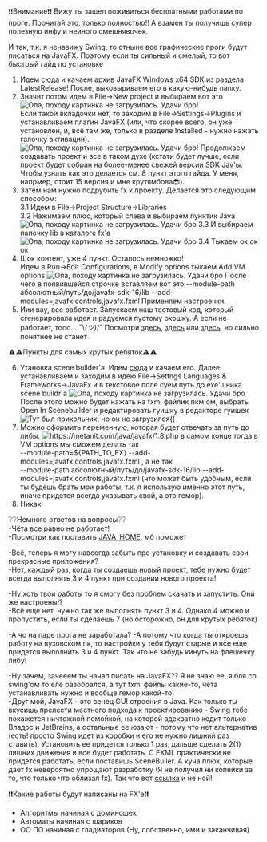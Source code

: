 ❗❗Внимание❗❗  Вижу ты зашел поживиться бесплатными работами по проге. Прочитай это, только полностью!! А взамен ты получишь супер полезную инфу и неиного смешнявочек.  
  
И так, т.к. я ненавижу Swing, то отныне все графические проги будут писаться на JavaFX. Поэтому если ты сильный и смелый, то вот быстрый гайд по установке
1) Идем [cюда](https://gluonhq.com/products/javafx/) и качаем архив JavaFX Windows x64 SDK из раздела LatestRelease! После, выковыриваем его в какую-нибудь папку.
2) Значит потом идем в File->New project и выбираем вот это
![Опа, походу картинка не загрузилась. Удачи бро!](https://sun9-66.userapi.com/impg/6bEz1OHn2TL7w5E-RkJD_fIv83T-B2RjIoKMGg/JIXuRIdNG5g.jpg?size=708x525&quality=96&sign=592d1f2eed5e0e2eb5f5ae30334995d4&type=album)  
Если такой вкладочки нет, то заходим в File->Settings->Plugins и устанавливаем плагин JavaFX (или, что скорее всего, он уже установлен, и, всё там же, только в разделе Installed - нужно нажать галочку активации). ![Опа, походу картинка не загрузилась. Удачи бро!](https://sun9-8.userapi.com/impg/0J9nrPYCqunl4geJXjiFIaKqYx9Y2mOjL8xFSg/lWo2wSh3vuI.jpg?size=1281x703&quality=96&sign=1756823aec92466dfa110cebb7aaaf20&type=album) Продолжаем создавать проект и все в таком духе (кстати будет лучше, если проект будет собран на более-менее свежей версии SDK Jav'ы. Чтобы узнать как это делается см. 8 пункт этого гайда. У меня, напрмер, стоит 15 версия и мне крутямбова😎).  
3) Затем нам нужно подрубить fx к проекту. Делается это следующим способом:  
 3.1 Идем в File->Project Structure->Libraries  
 3.2 Нажимаем плюс, который слева и выбираем пунктик Java ![Опа, походу картинка не загрузилась. Удачи бро](https://sun9-53.userapi.com/impg/NtBM0f_YLhOBDxmb2SZxf6sIy6tqxO4vY0Vqng/4cEYkPnhV7I.jpg?size=958x608&quality=96&sign=a6c8532840b96a8e9741dd4dfb9e560a&type=album)
 3.3 И выбираем папочку lib в каталоге fx'a ![Опа, походу картинка не загрузилась. Удачи бро](https://sun9-3.userapi.com/impg/5vmrN64xd4f0edtfSWMdzwv30JcqLf485rEP-A/Sbg516zdENU.jpg?size=1123x876&quality=96&sign=249a83b7ea22f7c6648f8eb2aa5c7b07&type=album)
 3.4 Тыкаем ок ок ок
4) Шок контент, уже 4 пункт. Осталось немножко!  
  Идем в Run->Edit Configurations, в Modify options тыкаем Add VM options ![Опа, походу картинка не загрузилась. Удачи бро](https://sun9-38.userapi.com/impg/GOapljRU5Ti-o68fPi3hfYmXwJQbeb2Oac_aOA/xWRru3A8DW0.jpg?size=1395x848&quality=96&sign=5b33895468006c68c94f1e6292525809&type=album)
  После чего в появившейся строчке вставляем вот это --module-path абсолютный/путь/до/javafx-sdk-16/lib --add-modules=javafx.controls,javafx.fxml Применяем настроечки.
5) Иии вау, все работает. Запускаем наш тестовый код, который сгенерировала идея и радуемся пустому окошку. А если не работает, тооо... ¯\\_(ツ)_/¯ Посмотри [здесь](https://www.jetbrains.com/help/idea/javafx.html), [здесь](https://openjfx.io/openjfx-docs/#install-javafx) или [здесь](https://metanit.com/java/javafx/1.8.php), но сильно понятнее не станет  
  
⚠⚠Пункты для самых крутых ребяток⚠⚠  
  
6) Утановка scene builder'a. Идем [сюда](https://gluonhq.com/products/scene-builder/) и качаем его. Далее устанавливаем и заходим в идею File->Settngs Languages & Frameworks->JavaFx и в текстовое поле суем путь до exe'шника scene buildr'a ![Опа, походу картинка не загрузилась. Удачи бро](https://sun9-37.userapi.com/impg/MMjV1hzWSSfFh_eJgAYH-pRYQiOwhJdFE0-cog/NLvc0CAzpbw.jpg?size=1129x881&quality=96&sign=e8a6714c11883b8a0d8a923f1e6121de&type=album)
  После этого можно будет нажать на fxml файлик пкм'ом, выбрать Open In Scenebuilder и редактировать гуишку в редакторе гуишек ![Тут был прикольчик, но он не загрузился((](https://i0.wp.com/lacriaturacreativa.com/wp-content/uploads/2017/10/cursos-disenos-grafico.gif)
7) Можно оформить переменную, которая будет отвечать за путь до либы. ![https://metanit.com/java/javafx/1.8.php в самом конце](https://sun9-28.userapi.com/impg/swM494Ssv8aBcfpN2jpRl_2qwBiN7X-SrF68Nw/8AwVyTRmgdw.jpg?size=1123x870&quality=96&sign=134319df6be5a1d4fca61f841f101003&type=album) тогда в VM options мы сможем делать так   
--module-path=${PATH_TO_FX} --add-modules=javafx.controls,javafx.fxml , а не так  
--module-path абсолютный/путь/до/javafx-sdk-16/lib --add-modules=javafx.controls,javafx.fxml  (что может быть удобным, если ты будешь брать мои работы, т.к. я использую именно этот путь, иначе придется всегда указывать свой, а это гемор). 
8) Никак. 

❔❔Немного ответов на вопросы❔❔  
-Чёта все равно не работает!  
-Посмотри как поставить [JAVA_HOME](https://java-course.ru/begin/install-jdk/), мб поможет  
  
-Всё, теперь я могу навсегда забыть про установку и создавать свои прекрасные приложения?  
-Нет, каждый раз, когда ты создаешь новый проект, тебе нужно будет всегда выполнять 3 и 4 пункт при создании нового проекта!  
  
-Ну хоть твои работы то я смогу без проблем скачать и запустить. Они же настроены!?  
-Всё еще нет, нужно так же выполнять пункт 3 и 4. Однако 4 можно и пропустить, если ты сделаешь 7 (но осторожно, он для крутых ребяток)  

-А чо на паре прога не заработала?
-А потому что когда ты откроешь работу на вузовском пк, то настройки у тебя будут старые и все еще придется выполнить 3 и 4 пункт. Так что не забудь кинуть на флешечку либу!  
  
-Ну зачем, зачееем ты начал писать на JavaFX?? Я не знаю ее, я бля со swing'ом то еле разобрался, а тут fxml файлы какие-то, чета устанавливать нужно и вообще гемор какой-то!  
-Друг мой, JavaFX - это венец GUI строения в Java. Как только ты вкусишь прелести местного подхода к проектированию - Swing тебе покажется ничтожной помойкой, на которой адекватно кодит только Владос и JetBrains, а остальные ее юзают - потому что нет альтернатив (есть! просто Swing идет из коробки и его не нужно лишний раз ставить). Установить ее придется только 1 раз, дальше сделать 2(1) лишних движения и все будет работать. С FXML практически не придется работать, если поставишь SceneBuiler. А куча плюх, которые дает fx невероятно упрощают разработку (Я не получил ни копейки за то, что только что облизал fx). Так что вот [ссылка](https://metanit.com/java/javafx/1.1.php) и не ной!

❗❗Какие работы будут написаны на FX'e❗❗
- Алгоритмы начиная с доминошек  
- Автоматы начиная с шариков 
- ОО ПО начиная с гладиаторов (Ну, собственно, ими и заканчивая)

